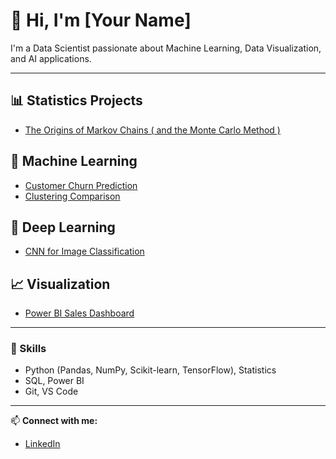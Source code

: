 # 👋 Hi, I'm [Your Name]
I'm a Data Scientist passionate about Machine Learning, Data Visualization, and AI applications.

---

## 📊 Statistics Projects
- [The Origins of Markov Chains ( and the Monte Carlo Method )]()

## 🤖 Machine Learning
- [Customer Churn Prediction]()
- [Clustering Comparison]()

## 🧠 Deep Learning
- [CNN for Image Classification]()

## 📈 Visualization
- [Power BI Sales Dashboard]()

---

### 🧰 Skills
- Python (Pandas, NumPy, Scikit-learn, TensorFlow), Statistics
- SQL, Power BI
- Git, VS Code

---

📫 **Connect with me:**  
- [LinkedIn](https://www.linkedin.com/in/rodrigo-alvarez-eldin-650073196/)  
